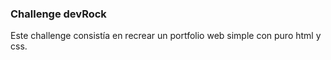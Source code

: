 ### Challenge devRock
Este challenge consistía en recrear un portfolio web simple con puro html y css.